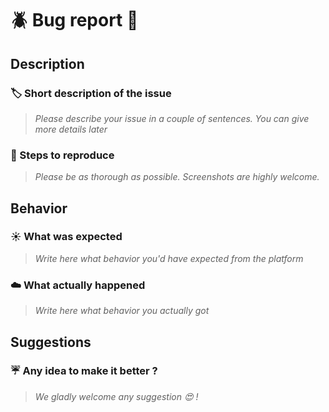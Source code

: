 # :beetle: Bug report :bug:

## Description

### :label: Short description of the issue

> _Please describe your issue in a couple of sentences. You can give more details later_

### :electric_plug: Steps to reproduce

> _Please be as thorough as possible. Screenshots are highly welcome._

## Behavior

### :sunny: What was expected

> _Write here what behavior you'd have expected from the platform_

### :cloud: What actually happened

> _Write here what behavior you actually got_

## Suggestions

### :umbrella: Any idea to make it better ?

> _We gladly welcome any suggestion :heart_eyes: !_
